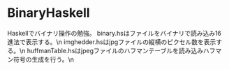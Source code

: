 # BinaryHaskell
Haskellでバイナリ操作の勉強。
binary.hsはファイルをバイナリで読み込み16進法で表示する。\n
imghedder.hsはjpgファイルの縦横のピクセル数を表示する。\n
huffmanTable.hsはjpegファイルのハフマンテーブルを読み込みハフマン符号の生成を行う。\n
